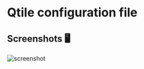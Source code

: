 # Qtile configuration file

## Screenshots 🖥️

![screenshot](https://i.ibb.co/Czwn5t7/screenshot.png)
